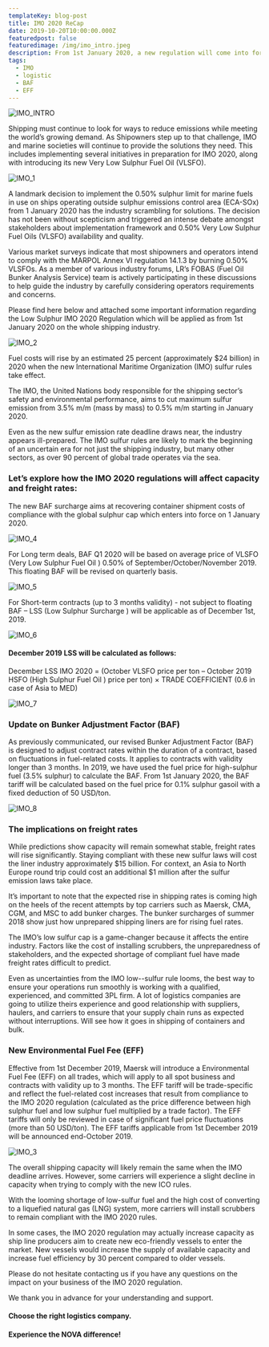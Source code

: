 ```yaml
---
templateKey: blog-post
title: IMO 2020 ReCap
date: 2019-10-20T10:00:00.000Z
featuredpost: false
featuredimage: /img/imo_intro.jpeg
description: From 1st January 2020, a new regulation will come into force to reduce air pollution from ships globally. Whereas today ships can use fuel with up to 3.5% sulphur content (outside Emission Control Areas), the new global sulphur cap will be 0.5%.  The cost of compliance with the new regulation will be significant, so the cost of shipping will increase.
tags:
  - IMO
  - logistic
  - BAF
  - EFF
---
```

![IMO_INTRO](/img/imo_intro.jpeg)

Shipping must continue to look for ways to reduce emissions while meeting the world’s growing demand. As Shipowners step up to that challenge, IMO and marine societies will continue to provide the solutions they need. This includes implementing several initiatives in preparation for IMO 2020, along with introducing its new Very Low Sulphur Fuel Oil (VLSFO).

![IMO_1](/img/imo_1.jpeg)
 
A landmark decision to implement the 0.50% sulphur limit for marine fuels in use on ships operating outside sulphur emissions control area (ECA-SOx) from 1 January 2020 has the industry scrambling for solutions. The decision has not been without scepticism and triggered an intense debate amongst stakeholders about implementation framework and 0.50% Very Low Sulphur Fuel Oils (VLSFO) availability and quality.

Various market surveys indicate that most shipowners and operators intend to comply with the MARPOL Annex VI regulation 14.1.3 by burning 0.50% VLSFOs. As a member of various industry forums, LR’s FOBAS (Fuel Oil Bunker Analysis Service) team is actively participating in these discussions to help guide the industry by carefully considering operators requirements and concerns.

Please find here below and attached some important information regarding the Low Sulphur IMO 2020 Regulation which will be applied as from 1st January 2020 on the whole shipping industry.

![IMO_2](/img/imo_2.jpeg)
 
Fuel costs will rise by an estimated 25 percent (approximately $24 billion) in 2020 when the new International Maritime Organization (IMO) sulfur rules take effect.

The IMO, the United Nations body responsible for the shipping sector’s safety and environmental performance, aims to cut maximum sulfur emission from 3.5% m/m (mass by mass) to 0.5% m/m starting in January 2020.

Even as the new sulfur emission rate deadline draws near, the industry appears ill-prepared. The IMO sulfur rules are likely to mark the beginning of an uncertain era for not just the shipping industry, but many other sectors, as over 90 percent of global trade operates via the sea.

### Let’s explore how the IMO 2020 regulations will affect capacity and freight rates:
The new BAF surcharge aims at recovering container shipment costs of compliance with the global sulphur cap which enters into force on 1 January 2020.

![IMO_4](/img/imo_4.jpeg)
 
For Long term deals, BAF Q1 2020 will be based on average price of VLSFO (Very Low Sulphur Fuel Oil ) 0.50% of September/October/November 2019. This floating BAF will be revised on quarterly basis.

![IMO_5](/img/imo_5.jpeg)
 
For Short-term contracts (up to 3 months validity) - not subject to floating BAF – LSS (Low Sulphur Surcharge ) will be applicable as of December 1st, 2019.

![IMO_6](/img/imo_6.jpeg)

#### December 2019 LSS will be calculated as follows:
December LSS IMO 2020 = (October VLSFO price per ton – October 2019 HSFO (High Sulphur Fuel Oil ) price per ton) × TRADE COEFFICIENT   (0.6 in case of Asia to MED)

![IMO_7](/img/imo_7.jpeg)
 
### Update on Bunker Adjustment Factor (BAF)
As previously communicated, our revised Bunker Adjustment Factor (BAF) is designed to adjust contract rates within the duration of a contract, based on fluctuations in fuel-related costs. It applies to contracts with validity longer than 3 months. In 2019, we have used the fuel price for high-sulphur fuel (3.5% sulphur) to calculate the BAF. From 1st January 2020, the BAF tariff will be calculated based on the fuel price for 0.1% sulphur gasoil with a fixed deduction of 50 USD/ton.  

![IMO_8](/img/imo_8.jpeg)

### The implications on freight rates
While predictions show capacity will remain somewhat stable, freight rates will rise significantly. Staying compliant with these new sulfur laws will cost the liner industry approximately $15 billion. For context, an Asia to North Europe round trip could cost an additional $1 million after the sulfur emission laws take place.

It’s important to note that the expected rise in shipping rates is coming high on the heels of the recent attempts by top carriers such as Maersk, CMA, CGM, and MSC to add bunker charges. The bunker surcharges of summer 2018 show just how unprepared shipping liners are for rising fuel rates.

The IMO’s low sulfur cap is a game-changer because it affects the entire industry. Factors like the cost of installing scrubbers, the unpreparedness of stakeholders, and the expected shortage of compliant fuel have made freight rates difficult to predict. 

Even as uncertainties from the IMO low--sulfur rule looms, the best way to ensure your operations run smoothly is working with a qualified, experienced, and committed 3PL firm. A lot of logistics companies are going to utilize theirs experience and good relationship with suppliers, haulers, and carriers to ensure that your supply chain runs as expected without interruptions. Will see how it goes in shipping of containers and bulk.
 
### New Environmental Fuel Fee (EFF) 
Effective from 1st December 2019, Maersk will introduce a Environmental Fuel Fee (EFF) on all trades, which will apply to all spot business and contracts  with validity up to 3 months.  The EFF tariff will be trade-specific and reflect the fuel-related cost increases that result from compliance to the IMO 2020 regulation (calculated as the price difference between high sulphur fuel and low sulphur fuel multiplied by a trade factor).  The EFF tariffs will only be reviewed in case of significant fuel price fluctuations (more than 50 USD/ton).   The EFF tariffs applicable from 1st December 2019 will be announced end-October 2019.  

![IMO_3](/img/imo_3.jpeg)
 
The overall shipping capacity will likely remain the same when the IMO deadline arrives. However, some carriers will experience a slight decline in capacity when trying to comply with the new ICO rules.

With the looming shortage of low-sulfur fuel and the high cost of converting to a liquefied natural gas (LNG) system, more carriers will install scrubbers to remain compliant with the IMO 2020 rules.

In some cases, the IMO 2020 regulation may actually increase capacity as ship line producers aim to create new eco-friendly vessels to enter the market. New vessels would increase the supply of available capacity and increase fuel efficiency by 30 percent compared to older vessels.

Please do not hesitate contacting us if you have any questions on the impact on your business of the IMO 2020 regulation.  

We thank you in advance for your understanding and support.

#### Choose the right logistics company.

#### Experience the NOVA difference!